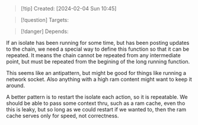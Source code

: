 
>[!tip] Created: [2024-02-04 Sun 10:45]

>[!question] Targets: 

>[!danger] Depends: 

If an isolate has been running for some time, but has been posting updates to the chain, we need a special way to define this function so that it can be repeated.
It means the chain cannot be repeated from any intermediate point, but must be repeated from the begining of the long running function.

This seems like an antipattern, but might be good for things like running a network socket.
Also anything with a high ram content might want to keep it around.

A better pattern is to restart the isolate each action, so it is repeatable.  We should be able to pass some context thru, such as a ram cache, even tho this is leaky, but so long as we could restart if we wanted to, then the ram cache serves only for speed, not correctness.